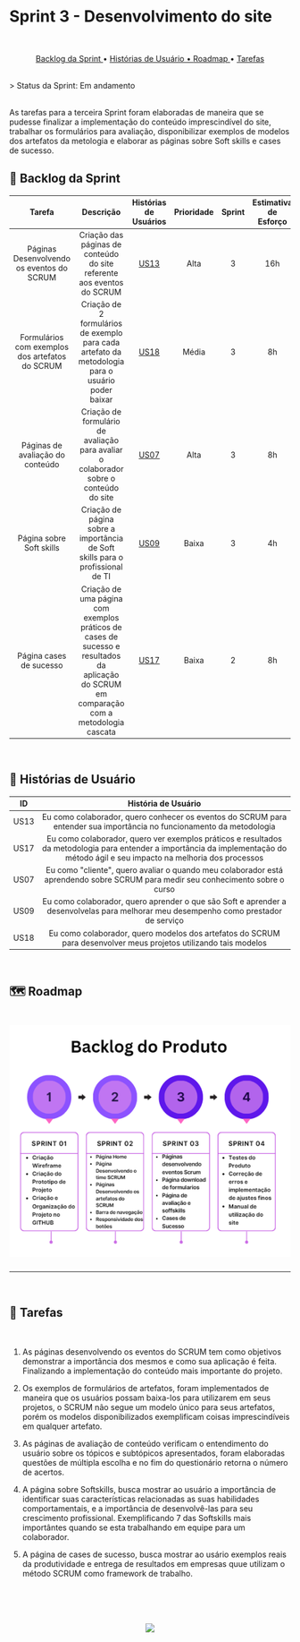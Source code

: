 # Sprint 3 - Desenvolvimento do site
<br>

<p align="center">
  <a href ="#backlog"> Backlog da Sprint </a>  •
  <a href ="historias"> Histórias de Usuário •
  <a href ="#roadmap"> Roadmap </a> •
  <a href ="#tarefas"> Tarefas </a>
</p><br>
> Status da Sprint: Em andamento

<br>
<br>

As tarefas para a terceira Sprint foram elaboradas de maneira que se pudesse finalizar a implementação do conteúdo imprescindível do site, trabalhar os formulários para avaliação, disponibilizar exemplos de modelos dos artefatos da metologia e elaborar as páginas sobre Soft skills e cases de sucesso.

## 🔮 Backlog da Sprint <a id="backlog"></a>

|                            Tarefa                            |                          Descrição                           |               Histórias de Usuários                | Prioridade | Sprint | Estimativa de Esforço |       Status       |
| :----------------------------------------------------------: | :----------------------------------------------------------: | :------------------------------------------------: | :--------: | :----: | :-------------------: | :----------------: |
| Páginas Desenvolvendo os eventos do SCRUM |  Criação das páginas de conteúdo do site referente aos eventos do SCRUM | <a href='#us013'>US13</a> | Alta | 3 | 16h | 🚧 |
| Formulários com exemplos dos artefatos do SCRUM | Criação de 2 formulários de exemplo para cada artefato da metodologia para o usuário poder baixar | <a href='#us18'>US18</a> | Média | 3 | 8h | 🚧 |
| Páginas de avaliação do conteúdo | Criação de formulário de avaliação para avaliar o colaborador sobre o conteúdo do site | <a href='#us07'>US07</a> | Alta | 3 | 8h | 🚧 |
| Página sobre Soft skills | Criação de página sobre a importância de Soft skills para o profissional de TI | <a href='#us09'>US09</a> | Baixa | 3 | 4h | 🚧 |
| Página cases de sucesso | Criação de uma página com exemplos práticos de cases de sucesso e resultados da aplicação do SCRUM em comparação com a metodologia cascata | <a href='#us17'>US17</a> | Baixa | 2 | 8h | 🚧 |

<br>

## 📖 Histórias de Usuário<a id="historia"></a>


|          ID           |                     História de Usuário                      |
| :-------------------: | :----------------------------------------------------------: |
| US13<a id='us13'></a> | Eu como colaborador, quero conhecer os eventos do SCRUM para entender sua importância no funcionamento da metodologia |
| US17<a id='us17'></a> | Eu como colaborador, quero ver exemplos práticos e resultados da metodologia para entender a importância da implementação do método ágil e seu impacto na melhoria dos processos |
| US07<a id='us07'></a> | Eu como "cliente", quero avaliar o quando meu colaborador está aprendendo sobre SCRUM para medir  seu conhecimento sobre o curso |
| US09<a id='us09'></a> | Eu como colaborador, quero aprender o que são Soft e aprender a desenvolvelas para melhorar meu desempenho como prestador de serviço |
| US18<a id='us18'></a> | Eu como colaborador, quero modelos dos artefatos do SCRUM para desenvolver meus projetos utilizando tais modelos |

<br>

## 🗺️ Roadmap<a id="roadmap"></a>
  <h1 align="center"> <img src = "../../Imagens/roadmap2.png" /></h1> <hr>

<br>

## 📝 Tarefas<a id="tarefas"></a><br>
<br>

1. As páginas desenvolvendo os eventos do SCRUM tem como objetivos demonstrar a importância dos mesmos e como sua aplicação é feita. Finalizando a implementação do conteúdo mais importante do projeto.

2. Os exemplos de formulários de artefatos, foram implementados de maneira que os usuários possam baixa-los para utilizarem em seus projetos, o SCRUM não segue um modelo único para seus artefatos, porém os modelos disponibilizados exemplificam coisas imprescindíveis em qualquer artefato.

3. As páginas de avaliação de conteúdo verificam o entendimento do usuário sobre os tópicos e subtópicos apresentados, foram elaboradas questões de múltipla escolha e no fim do questionário retorna o número de acertos.

4. A página sobre Softskills, busca mostrar ao usuário a importância de identificar suas características relacionadas as suas habilidades comportamentais, e a importância de desenvolvê-las para seu crescimento profissional. Exemplificando 7 das Softskills mais importântes quando se esta trabalhando em equipe para um colaborador.

5. A página de cases de sucesso, busca mostrar ao usário exemplos reais da produtividade e entrega de resultados em empresas quue utilizam o método SCRUM como framework de trabalho.
<br>
<h1 align="center"> <img src = "../../Imagens/siteapisprint3.gif" /></h1> 
